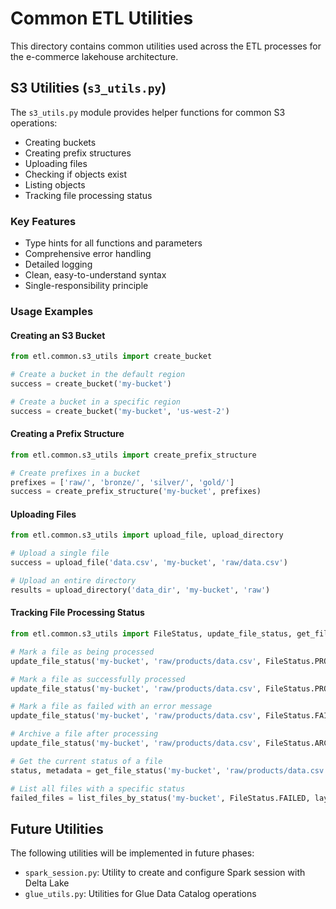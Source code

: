 # Common ETL Utilities

This directory contains common utilities used across the ETL processes for the e-commerce lakehouse architecture.

## S3 Utilities (`s3_utils.py`)

The `s3_utils.py` module provides helper functions for common S3 operations:

- Creating buckets
- Creating prefix structures
- Uploading files
- Checking if objects exist
- Listing objects
- Tracking file processing status

### Key Features

- Type hints for all functions and parameters
- Comprehensive error handling
- Detailed logging
- Clean, easy-to-understand syntax
- Single-responsibility principle

### Usage Examples

#### Creating an S3 Bucket

```python
from etl.common.s3_utils import create_bucket

# Create a bucket in the default region
success = create_bucket('my-bucket')

# Create a bucket in a specific region
success = create_bucket('my-bucket', 'us-west-2')
```

#### Creating a Prefix Structure

```python
from etl.common.s3_utils import create_prefix_structure

# Create prefixes in a bucket
prefixes = ['raw/', 'bronze/', 'silver/', 'gold/']
success = create_prefix_structure('my-bucket', prefixes)
```

#### Uploading Files

```python
from etl.common.s3_utils import upload_file, upload_directory

# Upload a single file
success = upload_file('data.csv', 'my-bucket', 'raw/data.csv')

# Upload an entire directory
results = upload_directory('data_dir', 'my-bucket', 'raw')
```

#### Tracking File Processing Status

```python
from etl.common.s3_utils import FileStatus, update_file_status, get_file_status, list_files_by_status

# Mark a file as being processed
update_file_status('my-bucket', 'raw/products/data.csv', FileStatus.PROCESSING)

# Mark a file as successfully processed
update_file_status('my-bucket', 'raw/products/data.csv', FileStatus.PROCESSED)

# Mark a file as failed with an error message
update_file_status('my-bucket', 'raw/products/data.csv', FileStatus.FAILED, error_message="Invalid data format")

# Archive a file after processing
update_file_status('my-bucket', 'raw/products/data.csv', FileStatus.ARCHIVED)

# Get the current status of a file
status, metadata = get_file_status('my-bucket', 'raw/products/data.csv')

# List all files with a specific status
failed_files = list_files_by_status('my-bucket', FileStatus.FAILED, layer='bronze')
```

## Future Utilities

The following utilities will be implemented in future phases:

- `spark_session.py`: Utility to create and configure Spark session with Delta Lake
- `glue_utils.py`: Utilities for Glue Data Catalog operations
